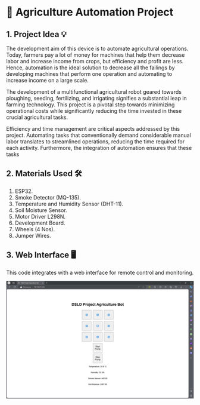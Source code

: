 # 🌾 Agriculture Automation Project

## 1. Project Idea 💡

The development aim of this device is to automate agricultural operations. Today, farmers pay a lot of money for machines that help them decrease labor and increase income from crops, but efficiency and profit are less. Hence, automation is the ideal solution to decrease all the failings by developing machines that perform one operation and automating to increase income on a large scale.

The development of a multifunctional agricultural robot geared towards ploughing, seeding, fertilizing, and irrigating signifies a substantial leap in farming technology. This project is a pivotal step towards minimizing operational costs while significantly reducing the time invested in these crucial agricultural tasks.

Efficiency and time management are critical aspects addressed by this project. Automating tasks that conventionally demand considerable manual labor translates to streamlined operations, reducing the time required for each activity. Furthermore, the integration of automation ensures that these tasks

## 2. Materials Used 🛠️

1. ESP32.
2. Smoke Detector (MQ-135).
3. Temperature and Humidity Sensor (DHT-11).
4. Soil Moisture Sensor.
5. Motor Driver L298N.
6. Development Board.
7. Wheels (4 Nos).
8. Jumper Wires.

## 3. Web Interface 🖥️

This code integrates with a web interface for remote control and monitoring.

![Web Interface](image.png)


